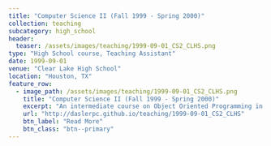 ```yaml
---
title: "Computer Science II (Fall 1999 - Spring 2000)"
collection: teaching
subcategory: high_school
header: 
  teaser: /assets/images/teaching/1999-09-01_CS2_CLHS.png
type: "High School course, Teaching Assistant"
date: 1999-09-01
venue: "Clear Lake High School"
location: "Houston, TX"
feature_row: 
  - image_path: /assets/images/teaching/1999-09-01_CS2_CLHS.png
    title: "Computer Science II (Fall 1999 - Spring 2000)"
    excerpt: "An intermediate course on Object Oriented Programming in C++."
    url: "http://daslerpc.github.io/teaching/1999-09-01_CS2_CLHS"
    btn_label: "Read More"
    btn_class: "btn--primary"
---
```


